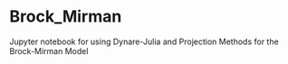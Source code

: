 # Brock_Mirman
Jupyter notebook for using Dynare-Julia and Projection Methods for the Brock-Mirman Model
